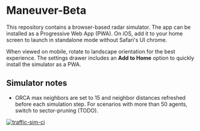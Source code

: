 # Maneuver-Beta

This repository contains a browser-based radar simulator. The app can be
installed as a Progressive Web App (PWA). On iOS, add it to your home screen
to launch in standalone mode without Safari's UI chrome.

When viewed on mobile, rotate to landscape orientation for the best experience. The settings drawer includes an **Add to Home** option to quickly install the simulator as a PWA.

## Simulator notes

- ORCA max neighbors are set to 15 and neighbor distances refreshed before each simulation step. For scenarios with more than 50 agents, switch to sector-pruning (TODO).

[![traffic-sim-ci](https://github.com/<USER>/<REPO>/actions/workflows/traffic.yml/badge.svg)](https://github.com/<USER>/<REPO>/actions/workflows/traffic.yml)
